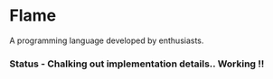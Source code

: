 # Flame
A programming language developed by enthusiasts.

### Status - Chalking out implementation details.. Working !!
